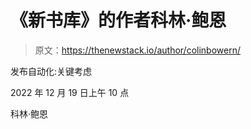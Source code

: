 # 《新书库》的作者科林·鲍恩

> 原文：<https://thenewstack.io/author/colinbowern/>

发布自动化:关键考虑

2022 年 12 月 19 日上午 10 点

科林·鲍恩